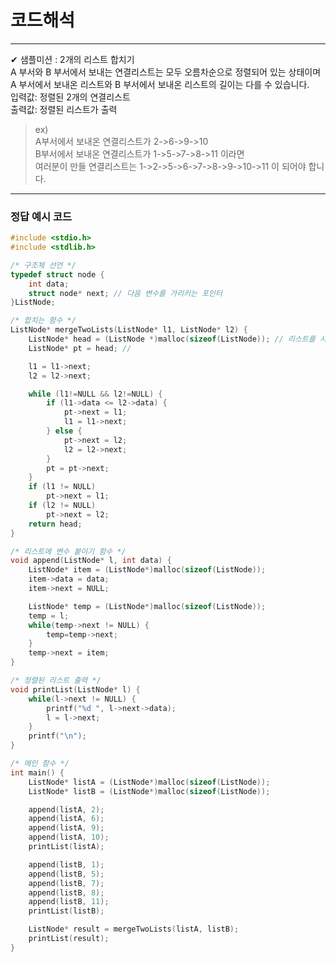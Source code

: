 # 코드해석
---
✔︎ 샘플미션 : 2개의 리스트 합치기  
A 부서와 B 부서에서 보내는 연결리스트는 모두 오름차순으로 정렬되어 있는 상태이며  
A 부서에서 보내온 리스트와 B 부서에서 보내온 리스트의 길이는 다를 수 있습니다.  
입력값: 정렬된 2개의 연결리스트  
출력값: 정렬된 리스트가 출력  

>ex)  
>A부서에서 보내온 연결리스트가 2->6->9->10  
>B부서에서 보내온 연결리스트가 1->5->7->8->11 이라면  
>여러분이 만들 연결리스트는 1->2->5->6->7->8->9->10->11 이 되어야 합니다.  

---
### 정답 예시 코드
```c
#include <stdio.h>
#include <stdlib.h>

/* 구조체 선언 */
typedef struct node {
    int data;
    struct node* next; // 다음 변수를 가리키는 포인터
}ListNode;

/* 합치는 함수 */
ListNode* mergeTwoLists(ListNode* l1, ListNode* l2) {
    ListNode* head = (ListNode *)malloc(sizeof(ListNode)); // 리스트를 시작하는 헤드포인터에 ListNode구조체 크기 만큼의 메모리 할당
    ListNode* pt = head; // 

    l1 = l1->next;
    l2 = l2->next;

    while (l1!=NULL && l2!=NULL) {
        if (l1->data <= l2->data) {
            pt->next = l1;
            l1 = l1->next;
        } else {
            pt->next = l2;
            l2 = l2->next;
        }
        pt = pt->next;
    }
    if (l1 != NULL)
        pt->next = l1;
    if (l2 != NULL)
        pt->next = l2;
    return head;
}

/* 리스트에 변수 붙이기 함수 */
void append(ListNode* l, int data) {
    ListNode* item = (ListNode*)malloc(sizeof(ListNode));
    item->data = data;
    item->next = NULL;

    ListNode* temp = (ListNode*)malloc(sizeof(ListNode));    
    temp = l;
    while(temp->next != NULL) {
        temp=temp->next;
    }
    temp->next = item;
}

/* 정렬된 리스트 출력 */
void printList(ListNode* l) {
    while(l->next != NULL) {
        printf("%d ", l->next->data);
        l = l->next;
    }
    printf("\n");
}

/* 메인 함수 */
int main() {
    ListNode* listA = (ListNode*)malloc(sizeof(ListNode));
    ListNode* listB = (ListNode*)malloc(sizeof(ListNode));

    append(listA, 2);
    append(listA, 6);
    append(listA, 9);
    append(listA, 10);
    printList(listA);

    append(listB, 1);
    append(listB, 5);
    append(listB, 7);
    append(listB, 8);
    append(listB, 11);
    printList(listB);

    ListNode* result = mergeTwoLists(listA, listB);
    printList(result);
}
```
